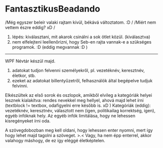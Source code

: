 # FantasztikusBeadando

/Még egyszer beleír valaki rajtam kívül, békává változtatom. :D /
/Miért nem vettem észre eddig? xD / 

1. lépés: kiválasztani, mit akarok csinálni a sok ötlet közül. (kiválasztva)
2. nem elfelejteni leellenőrizni, hogy Seb-en rajta vannak-e a szükséges programok. :D (eddig megvannak :D )

------

WPF Névtár készül majd.

1. adatokat tudjon felvenni személyekről, pl. vezetéknév, keresztnév, életkor, stb.
2. ezeket az adatokat billentyűzetről, felhasználók által begépelve tudjuk felvinni.

Elkészültek az első sorok és oszlopok, amikből elvileg a kategóriák helyei lesznek kialakítva:
rendes nevekkel meg hellyel, ahová majd lehet írni (textblock != textbox, odafigyelni erre később is. xD )
Kategóriák (eddig): vezetéknév, keresztnév, választott nem (igen, politikailag korrektség, igen), egyéb infóknak hely.
Az egyéb infók limitálása, hogy ne lehessen kisregényeket írni oda.

A szövegdobozban meg kell oldani, hogy lehessen enter nyomni, mert így hogy lehet majd tagolni a szöveget. >.<
Vagy, ha nem épp enterrel, akkor valahogy máshogy, de ez így eléggé életképtelen.
